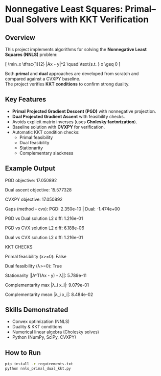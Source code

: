# Nonnegative Least Squares: Primal–Dual Solvers with KKT Verification

## Overview
This project implements algorithms for solving the **Nonnegative Least Squares (NNLS)** problem:

\[
\min_x \tfrac{1}{2} \|Ax - y\|^2 \quad \text{s.t. } x \geq 0
\]

Both **primal** and **dual** approaches are developed from scratch and compared against a CVXPY baseline.  
The project verifies **KKT conditions** to confirm strong duality.

## Key Features
- **Primal Projected Gradient Descent (PGD)** with nonnegative projection.  
- **Dual Projected Gradient Ascent** with feasibility checks.  
- Avoids explicit matrix inverses (uses **Cholesky factorization**).  
- Baseline solution with **CVXPY** for verification.  
- Automatic KKT condition checks:
  - Primal feasibility  
  - Dual feasibility  
  - Stationarity  
  - Complementary slackness  

## Example Output
PGD objective: 17.050892

Dual ascent objective: 15.577328

CVXPY objective: 17.050892

Gaps (method - cvx): PGD: 2.350e-10  |  Dual: -1.474e+00

PGD vs Dual solution L2 diff: 1.216e-01

PGD vs CVX  solution L2 diff: 6.188e-06

Dual vs CVX solution L2 diff: 1.216e-01

KKT CHECKS

 Primal feasibility (x>=0): False
 
 Dual feasibility   (λ>=0): True

 Stationarity ||A^T(Ax - y) - λ||: 5.789e-11
 
 Complementarity max |λ_i x_i|: 9.079e-01
 
 Complementarity mean |λ_i x_i|: 8.484e-02

 
## Skills Demonstrated
- Convex optimization (NNLS)  
- Duality & KKT conditions  
- Numerical linear algebra (Cholesky solves)  
- Python (NumPy, SciPy, CVXPY)  

## How to Run
```bash
pip install -r requirements.txt
python nnls_primal_dual_kkt.py
